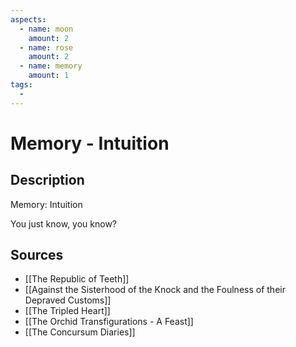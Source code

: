 ```yaml
---
aspects: 
  - name: moon
    amount: 2
  - name: rose
    amount: 2
  - name: memory
    amount: 1
tags:
  - 
---
```


# Memory - Intuition

## Description
Memory: Intuition

You just know, you know?
## Sources
- [[The Republic of Teeth]]
- [[Against the Sisterhood of the Knock and the Foulness of their Depraved Customs]]
- [[The Tripled Heart]]
- [[The Orchid Transfigurations - A Feast]]
- [[The Concursum Diaries]]